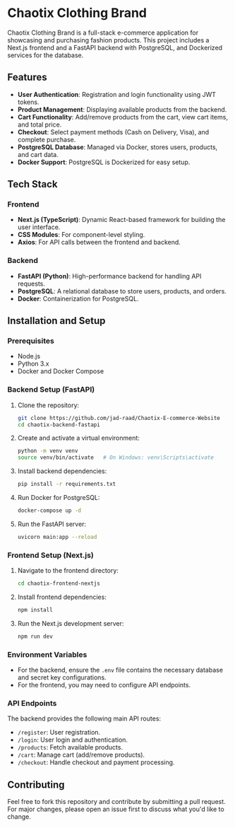 # Chaotix Clothing Brand

Chaotix Clothing Brand is a full-stack e-commerce application for showcasing and purchasing fashion products. This project includes a Next.js frontend and a FastAPI backend with PostgreSQL, and Dockerized services for the database. 

## Features

- **User Authentication**: Registration and login functionality using JWT tokens.
- **Product Management**: Displaying available products from the backend.
- **Cart Functionality**: Add/remove products from the cart, view cart items, and total price.
- **Checkout**: Select payment methods (Cash on Delivery, Visa), and complete purchase.
- **PostgreSQL Database**: Managed via Docker, stores users, products, and cart data.
- **Docker Support**: PostgreSQL is Dockerized for easy setup.

## Tech Stack

### Frontend
- **Next.js (TypeScript)**: Dynamic React-based framework for building the user interface.
- **CSS Modules**: For component-level styling.
- **Axios**: For API calls between the frontend and backend.

### Backend
- **FastAPI (Python)**: High-performance backend for handling API requests.
- **PostgreSQL**: A relational database to store users, products, and orders.
- **Docker**: Containerization for PostgreSQL.

## Installation and Setup

### Prerequisites
- Node.js
- Python 3.x
- Docker and Docker Compose

### Backend Setup (FastAPI)
1. Clone the repository:
    ```bash
    git clone https://github.com/jad-raad/Chaotix-E-commerce-Website
    cd chaotix-backend-fastapi
    ```
2. Create and activate a virtual environment:
    ```bash
    python -m venv venv
    source venv/bin/activate   # On Windows: venv\Scripts\activate
    ```
3. Install backend dependencies:
    ```bash
    pip install -r requirements.txt
    ```
4. Run Docker for PostgreSQL:
    ```bash
    docker-compose up -d
    ```
5. Run the FastAPI server:
    ```bash
    uvicorn main:app --reload
    ```

### Frontend Setup (Next.js)
1. Navigate to the frontend directory:
    ```bash
    cd chaotix-frontend-nextjs
    ```
2. Install frontend dependencies:
    ```bash
    npm install
    ```
3. Run the Next.js development server:
    ```bash
    npm run dev
    ```

### Environment Variables

- For the backend, ensure the `.env` file contains the necessary database and secret key configurations.
- For the frontend, you may need to configure API endpoints.

### API Endpoints

The backend provides the following main API routes:

- `/register`: User registration.
- `/login`: User login and authentication.
- `/products`: Fetch available products.
- `/cart`: Manage cart (add/remove products).
- `/checkout`: Handle checkout and payment processing.

## Contributing

Feel free to fork this repository and contribute by submitting a pull request. For major changes, please open an issue first to discuss what you'd like to change.


